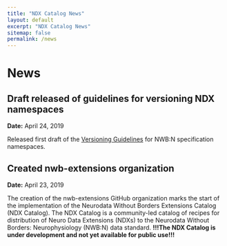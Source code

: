 ```yaml
---
title: "NDX Catalog News"
layout: default
excerpt: "NDX Catalog News"
sitemap: false
permalink: /news
---
```


# News

## Draft released of guidelines for versioning NDX namespaces
**Date:** April 24, 2019

Released first draft of the <a href="{{ site.url }}{{ site.baseurl }}/versioning_guidelines">Versioning Guidelines</a> for NWB:N specification namespaces.


## Created nwb-extensions organization
**Date:** April 23, 2019

The creation of the nwb-extensions GitHub organization marks the start of the implementation of the Neurodata Without Borders Extensions Catalog (NDX Catalog). The NDX Catalog is a community-led catalog of recipes for distribution of Neuro Data Extensions (NDXs) to the Neurodata Without Borders: Neurophysiology (NWB:N) data standard. **!!!The NDX Catalog is under development and not yet available for public use!!!**
